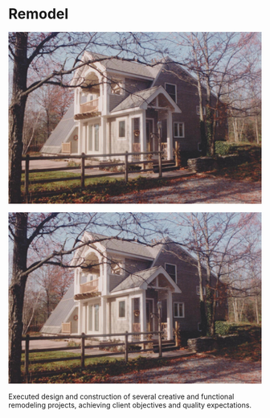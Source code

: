 # Remodel

![remodel](../_media/selected-works/remodel.jpg)

<div class="main-carousel">
  <img class="carousel-cell" src="./../_media/portfolio/remodel.jpg"/>
</div>

Executed design and construction of several creative and functional remodeling
projects, achieving client objectives and quality expectations.
